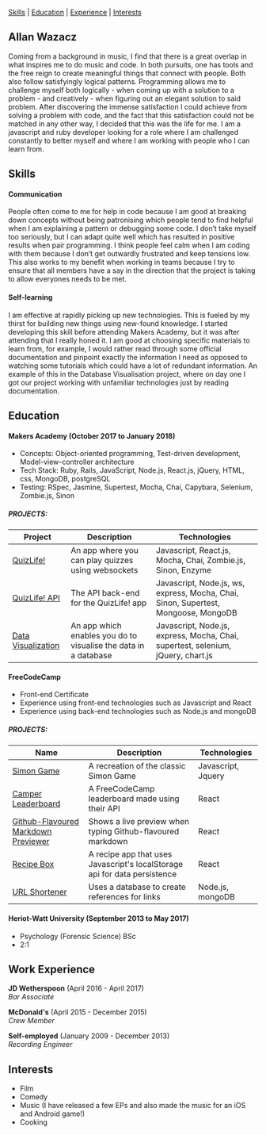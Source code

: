 [Skills](#skills) | [Education](#education) | [Experience](#experience) | [Interests](#interests)

## Allan Wazacz

Coming from a background in music, I find that there is a great overlap in what inspires me to do music and code. In both pursuits, one has tools and the free reign to create meaningful things that connect with people. Both also follow satisfyingly logical patterns. Programming allows me to challenge myself both logically - when coming up with a solution to a problem - and creatively - when figuring out an elegant solution to said problem. After discovering the immense satisfaction I could achieve from solving a problem with code, and the fact that this satisfaction could not be matched in any other way, I decided that this was the life for me. I am a javascript and ruby developer looking for a role where I am challenged constantly to better myself and where I am working with people who I can learn from.

## <a name="skills">Skills</a>

#### Communication

People often come to me for help in code because I am good at breaking down concepts without being patronising which people tend to find helpful when I am explaining a pattern or debugging some code. I don’t take myself too seriously, but I can adapt quite well which has resulted in positive results when pair programming. I think people feel calm when I am coding with them because I don’t get outwardly frustrated and keep tensions low. This also works to my benefit when working in teams because I try to ensure that all members have a say in the direction that the project is taking to allow everyones needs to be met.

#### Self-learning

I am effective at rapidly picking up new technologies. This is fueled by my thirst for building new things using new-found knowledge. I started developing this skill before attending Makers Academy, but it was after attending that I really honed it. I am good at choosing specific materials to learn from, for example, I would rather read through some official documentation and pinpoint exactly the information I need as opposed to watching some tutorials which could have a lot of redundant information. An example of this in the Database Visualisation project, where on day one I got our project working with unfamiliar technologies just by reading documentation. 

## <a name="education">Education</a>

#### Makers Academy (October 2017 to January 2018)

- Concepts: Object-oriented programming, Test-driven development, Model-view-controller architecture
- Tech Stack: Ruby, Rails, JavaScript, Node.js, React.js, jQuery, HTML, css, MongoDB, postgreSQL
- Testing: RSpec, Jasmine, Supertest, Mocha, Chai, Capybara, Selenium, Zombie.js, Sinon

##### PROJECTS:

| Project | Description | Technologies |
| --- | --- | --- |
| [QuizLife!](https://github.com/cazwazacz/pub-quiz-app) | An app where you can play quizzes using websockets | Javascript, React.js, Mocha, Chai, Zombie.js, Sinon, Enzyme |
| [QuizLife! API](https://github.com/cazwazacz/pub-quiz-api) | The API back-end for the QuizLife! app | Javascript, Node.js, ws, express, Mocha, Chai, Sinon, Supertest, Mongoose, MongoDB |
| [Data Visualization](https://github.com/cazwazacz/Database-visualization) | An app which enables you do to visualise the data in a database | Javascript, Node.js, express, Mocha, Chai, supertest, selenium, jQuery, chart.js |

#### FreeCodeCamp

- Front-end Certificate
- Experience using front-end technologies such as Javascript and React
- Experience using back-end technologies such as Node.js and mongoDB

##### PROJECTS:

Name | Description | Technologies
------------ | ------------- | ------------
[Simon Game](https://github.com/cazwazacz/Simon-Game/) | A recreation of the classic Simon Game | Javascript, Jquery
[Camper Leaderboard](https://github.com/cazwazacz/camper-leaderboard) | A FreeCodeCamp leaderboard made using their API | React
[Github-Flavoured Markdown Previewer](https://github.com/cazwazacz/github-markdown-previewer) | Shows a live preview when typing Github-flavoured markdown | React
[Recipe Box](https://github.com/cazwazacz/recipe-box) | A recipe app that uses Javascript's localStorage api for data persistence | React
[URL Shortener](https://github.com/cazwazacz/url-shortener/) | Uses a database to create references for links | Node.js, mongoDB

#### Heriot-Watt University (September 2013 to May 2017)

- Psychology (Forensic Science) BSc
- 2:1

## <a name="experience">Work Experience</a>

**JD Wetherspoon** (April 2016 - April 2017)   
*Bar Associate*  

**McDonald's** (April 2015 - December 2015)    
*Crew Member*

**Self-employed** (January 2009 - December 2013)   
*Recording Engineer*  

## <a name="interests">Interests</a>

 - Film
 - Comedy
 - Music (I have released a few EPs and also made the music for an iOS and Android game!)
 - Cooking
